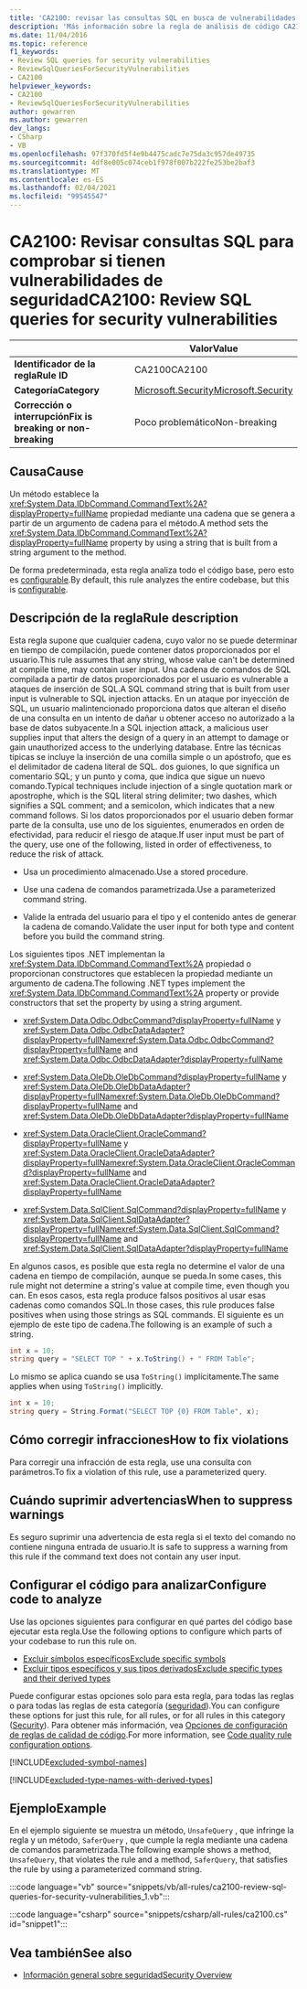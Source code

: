 ```yaml
---
title: 'CA2100: revisar las consultas SQL en busca de vulnerabilidades de seguridad (análisis de código)'
description: 'Más información sobre la regla de análisis de código CA2100: revisar las consultas SQL en busca de vulnerabilidades de seguridad'
ms.date: 11/04/2016
ms.topic: reference
f1_keywords:
- Review SQL queries for security vulnerabilities
- ReviewSqlQueriesForSecurityVulnerabilities
- CA2100
helpviewer_keywords:
- CA2100
- ReviewSqlQueriesForSecurityVulnerabilities
author: gewarren
ms.author: gewarren
dev_langs:
- CSharp
- VB
ms.openlocfilehash: 97f370fd5f4e9b4475cadc7e75da3c957de49735
ms.sourcegitcommit: 4df8e005c074ceb1f978f007b222fe253be2baf3
ms.translationtype: MT
ms.contentlocale: es-ES
ms.lasthandoff: 02/04/2021
ms.locfileid: "99545547"
---
```

# <a name="ca2100-review-sql-queries-for-security-vulnerabilities"></a><span data-ttu-id="37295-103">CA2100: Revisar consultas SQL para comprobar si tienen vulnerabilidades de seguridad</span><span class="sxs-lookup"><span data-stu-id="37295-103">CA2100: Review SQL queries for security vulnerabilities</span></span>

| | <span data-ttu-id="37295-104">Valor</span><span class="sxs-lookup"><span data-stu-id="37295-104">Value</span></span> |
|-|-|
| <span data-ttu-id="37295-105">**Identificador de la regla**</span><span class="sxs-lookup"><span data-stu-id="37295-105">**Rule ID**</span></span> |<span data-ttu-id="37295-106">CA2100</span><span class="sxs-lookup"><span data-stu-id="37295-106">CA2100</span></span>|
| <span data-ttu-id="37295-107">**Categoría**</span><span class="sxs-lookup"><span data-stu-id="37295-107">**Category**</span></span> |[<span data-ttu-id="37295-108">Microsoft.Security</span><span class="sxs-lookup"><span data-stu-id="37295-108">Microsoft.Security</span></span>](security-warnings.md)|
| <span data-ttu-id="37295-109">**Corrección o interrupción**</span><span class="sxs-lookup"><span data-stu-id="37295-109">**Fix is breaking or non-breaking**</span></span> |<span data-ttu-id="37295-110">Poco problemático</span><span class="sxs-lookup"><span data-stu-id="37295-110">Non-breaking</span></span>|

## <a name="cause"></a><span data-ttu-id="37295-111">Causa</span><span class="sxs-lookup"><span data-stu-id="37295-111">Cause</span></span>

<span data-ttu-id="37295-112">Un método establece la <xref:System.Data.IDbCommand.CommandText%2A?displayProperty=fullName> propiedad mediante una cadena que se genera a partir de un argumento de cadena para el método.</span><span class="sxs-lookup"><span data-stu-id="37295-112">A method sets the <xref:System.Data.IDbCommand.CommandText%2A?displayProperty=fullName> property by using a string that is built from a string argument to the method.</span></span>

<span data-ttu-id="37295-113">De forma predeterminada, esta regla analiza todo el código base, pero esto es [configurable](#configure-code-to-analyze).</span><span class="sxs-lookup"><span data-stu-id="37295-113">By default, this rule analyzes the entire codebase, but this is [configurable](#configure-code-to-analyze).</span></span>

## <a name="rule-description"></a><span data-ttu-id="37295-114">Descripción de la regla</span><span class="sxs-lookup"><span data-stu-id="37295-114">Rule description</span></span>

<span data-ttu-id="37295-115">Esta regla supone que cualquier cadena, cuyo valor no se puede determinar en tiempo de compilación, puede contener datos proporcionados por el usuario.</span><span class="sxs-lookup"><span data-stu-id="37295-115">This rule assumes that any string, whose value can't be determined at compile time, may contain user input.</span></span> <span data-ttu-id="37295-116">Una cadena de comandos de SQL compilada a partir de datos proporcionados por el usuario es vulnerable a ataques de inserción de SQL.</span><span class="sxs-lookup"><span data-stu-id="37295-116">A SQL command string that is built from user input is vulnerable to SQL injection attacks.</span></span> <span data-ttu-id="37295-117">En un ataque por inyección de SQL, un usuario malintencionado proporciona datos que alteran el diseño de una consulta en un intento de dañar u obtener acceso no autorizado a la base de datos subyacente.</span><span class="sxs-lookup"><span data-stu-id="37295-117">In a SQL injection attack, a malicious user supplies input that alters the design of a query in an attempt to damage or gain unauthorized access to the underlying database.</span></span> <span data-ttu-id="37295-118">Entre las técnicas típicas se incluye la inserción de una comilla simple o un apóstrofo, que es el delimitador de cadena literal de SQL. dos guiones, lo que significa un comentario SQL; y un punto y coma, que indica que sigue un nuevo comando.</span><span class="sxs-lookup"><span data-stu-id="37295-118">Typical techniques include injection of a single quotation mark or apostrophe, which is the SQL literal string delimiter; two dashes, which signifies a SQL comment; and a semicolon, which indicates that a new command follows.</span></span> <span data-ttu-id="37295-119">Si los datos proporcionados por el usuario deben formar parte de la consulta, use uno de los siguientes, enumerados en orden de efectividad, para reducir el riesgo de ataque.</span><span class="sxs-lookup"><span data-stu-id="37295-119">If user input must be part of the query, use one of the following, listed in order of effectiveness, to reduce the risk of attack.</span></span>

- <span data-ttu-id="37295-120">Usa un procedimiento almacenado.</span><span class="sxs-lookup"><span data-stu-id="37295-120">Use a stored procedure.</span></span>

- <span data-ttu-id="37295-121">Use una cadena de comandos parametrizada.</span><span class="sxs-lookup"><span data-stu-id="37295-121">Use a parameterized command string.</span></span>

- <span data-ttu-id="37295-122">Valide la entrada del usuario para el tipo y el contenido antes de generar la cadena de comando.</span><span class="sxs-lookup"><span data-stu-id="37295-122">Validate the user input for both type and content before you build the command string.</span></span>

<span data-ttu-id="37295-123">Los siguientes tipos .NET implementan la <xref:System.Data.IDbCommand.CommandText%2A> propiedad o proporcionan constructores que establecen la propiedad mediante un argumento de cadena.</span><span class="sxs-lookup"><span data-stu-id="37295-123">The following .NET types implement the <xref:System.Data.IDbCommand.CommandText%2A> property or provide constructors that set the property by using a string argument.</span></span>

- <span data-ttu-id="37295-124"><xref:System.Data.Odbc.OdbcCommand?displayProperty=fullName> y <xref:System.Data.Odbc.OdbcDataAdapter?displayProperty=fullName></span><span class="sxs-lookup"><span data-stu-id="37295-124"><xref:System.Data.Odbc.OdbcCommand?displayProperty=fullName> and <xref:System.Data.Odbc.OdbcDataAdapter?displayProperty=fullName></span></span>

- <span data-ttu-id="37295-125"><xref:System.Data.OleDb.OleDbCommand?displayProperty=fullName> y <xref:System.Data.OleDb.OleDbDataAdapter?displayProperty=fullName></span><span class="sxs-lookup"><span data-stu-id="37295-125"><xref:System.Data.OleDb.OleDbCommand?displayProperty=fullName> and <xref:System.Data.OleDb.OleDbDataAdapter?displayProperty=fullName></span></span>

- <span data-ttu-id="37295-126"><xref:System.Data.OracleClient.OracleCommand?displayProperty=fullName> y <xref:System.Data.OracleClient.OracleDataAdapter?displayProperty=fullName></span><span class="sxs-lookup"><span data-stu-id="37295-126"><xref:System.Data.OracleClient.OracleCommand?displayProperty=fullName> and <xref:System.Data.OracleClient.OracleDataAdapter?displayProperty=fullName></span></span>

- <span data-ttu-id="37295-127"><xref:System.Data.SqlClient.SqlCommand?displayProperty=fullName> y <xref:System.Data.SqlClient.SqlDataAdapter?displayProperty=fullName></span><span class="sxs-lookup"><span data-stu-id="37295-127"><xref:System.Data.SqlClient.SqlCommand?displayProperty=fullName> and <xref:System.Data.SqlClient.SqlDataAdapter?displayProperty=fullName></span></span>

<span data-ttu-id="37295-128">En algunos casos, es posible que esta regla no determine el valor de una cadena en tiempo de compilación, aunque se pueda.</span><span class="sxs-lookup"><span data-stu-id="37295-128">In some cases, this rule might not determine a string's value at compile time, even though you can.</span></span> <span data-ttu-id="37295-129">En esos casos, esta regla produce falsos positivos al usar esas cadenas como comandos SQL.</span><span class="sxs-lookup"><span data-stu-id="37295-129">In those cases, this rule produces false positives when using those strings as SQL commands.</span></span> <span data-ttu-id="37295-130">El siguiente es un ejemplo de este tipo de cadena.</span><span class="sxs-lookup"><span data-stu-id="37295-130">The following is an example of such a string.</span></span>

```csharp
int x = 10;
string query = "SELECT TOP " + x.ToString() + " FROM Table";
```

<span data-ttu-id="37295-131">Lo mismo se aplica cuando se usa `ToString()` implícitamente.</span><span class="sxs-lookup"><span data-stu-id="37295-131">The same applies when using `ToString()` implicitly.</span></span>

```csharp
int x = 10;
string query = String.Format("SELECT TOP {0} FROM Table", x);
```

## <a name="how-to-fix-violations"></a><span data-ttu-id="37295-132">Cómo corregir infracciones</span><span class="sxs-lookup"><span data-stu-id="37295-132">How to fix violations</span></span>

<span data-ttu-id="37295-133">Para corregir una infracción de esta regla, use una consulta con parámetros.</span><span class="sxs-lookup"><span data-stu-id="37295-133">To fix a violation of this rule, use a parameterized query.</span></span>

## <a name="when-to-suppress-warnings"></a><span data-ttu-id="37295-134">Cuándo suprimir advertencias</span><span class="sxs-lookup"><span data-stu-id="37295-134">When to suppress warnings</span></span>

<span data-ttu-id="37295-135">Es seguro suprimir una advertencia de esta regla si el texto del comando no contiene ninguna entrada de usuario.</span><span class="sxs-lookup"><span data-stu-id="37295-135">It is safe to suppress a warning from this rule if the command text does not contain any user input.</span></span>

## <a name="configure-code-to-analyze"></a><span data-ttu-id="37295-136">Configurar el código para analizar</span><span class="sxs-lookup"><span data-stu-id="37295-136">Configure code to analyze</span></span>

<span data-ttu-id="37295-137">Use las opciones siguientes para configurar en qué partes del código base ejecutar esta regla.</span><span class="sxs-lookup"><span data-stu-id="37295-137">Use the following options to configure which parts of your codebase to run this rule on.</span></span>

- [<span data-ttu-id="37295-138">Excluir símbolos específicos</span><span class="sxs-lookup"><span data-stu-id="37295-138">Exclude specific symbols</span></span>](#exclude-specific-symbols)
- [<span data-ttu-id="37295-139">Excluir tipos específicos y sus tipos derivados</span><span class="sxs-lookup"><span data-stu-id="37295-139">Exclude specific types and their derived types</span></span>](#exclude-specific-types-and-their-derived-types)

<span data-ttu-id="37295-140">Puede configurar estas opciones solo para esta regla, para todas las reglas o para todas las reglas de esta categoría ([seguridad](security-warnings.md)).</span><span class="sxs-lookup"><span data-stu-id="37295-140">You can configure these options for just this rule, for all rules, or for all rules in this category ([Security](security-warnings.md)).</span></span> <span data-ttu-id="37295-141">Para obtener más información, vea [Opciones de configuración de reglas de calidad de código](../code-quality-rule-options.md).</span><span class="sxs-lookup"><span data-stu-id="37295-141">For more information, see [Code quality rule configuration options](../code-quality-rule-options.md).</span></span>

[!INCLUDE[excluded-symbol-names](~/includes/code-analysis/excluded-symbol-names.md)]

[!INCLUDE[excluded-type-names-with-derived-types](~/includes/code-analysis/excluded-type-names-with-derived-types.md)]

## <a name="example"></a><span data-ttu-id="37295-142">Ejemplo</span><span class="sxs-lookup"><span data-stu-id="37295-142">Example</span></span>

<span data-ttu-id="37295-143">En el ejemplo siguiente se muestra un método, `UnsafeQuery` , que infringe la regla y un método, `SaferQuery` , que cumple la regla mediante una cadena de comandos parametrizada.</span><span class="sxs-lookup"><span data-stu-id="37295-143">The following example shows a method, `UnsafeQuery`, that violates the rule and a method, `SaferQuery`, that satisfies the rule by using a parameterized command string.</span></span>

:::code language="vb" source="snippets/vb/all-rules/ca2100-review-sql-queries-for-security-vulnerabilities_1.vb":::

:::code language="csharp" source="snippets/csharp/all-rules/ca2100.cs" id="snippet1":::

## <a name="see-also"></a><span data-ttu-id="37295-144">Vea también</span><span class="sxs-lookup"><span data-stu-id="37295-144">See also</span></span>

- [<span data-ttu-id="37295-145">Información general sobre seguridad</span><span class="sxs-lookup"><span data-stu-id="37295-145">Security Overview</span></span>](../../../framework/data/adonet/security-overview.md)
